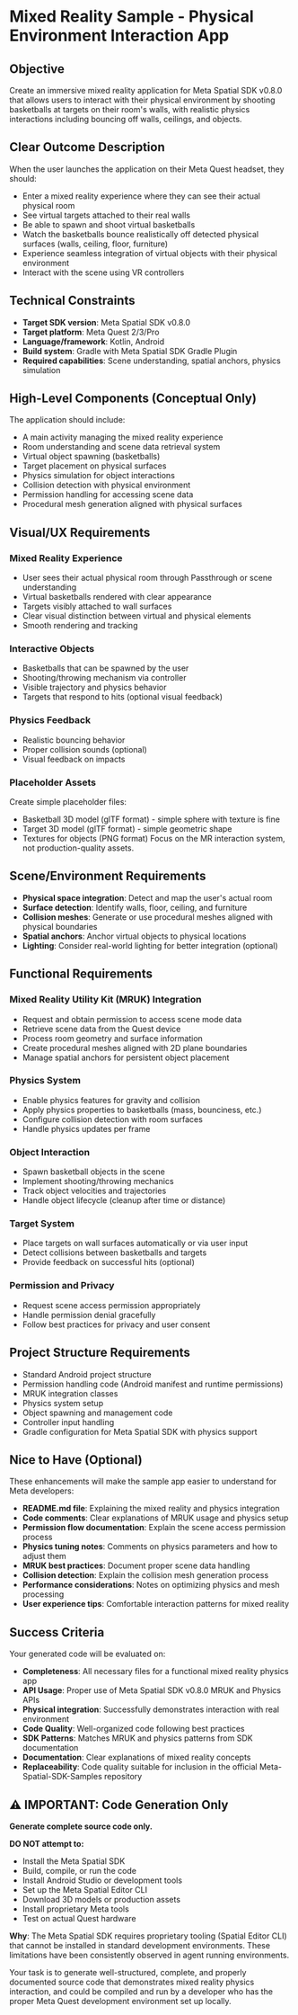 # Mixed Reality Sample - Physical Environment Interaction App

## Objective
Create an immersive mixed reality application for Meta Spatial SDK v0.8.0 that allows users to interact with their physical environment by shooting basketballs at targets on their room's walls, with realistic physics interactions including bouncing off walls, ceilings, and objects.

## Clear Outcome Description
When the user launches the application on their Meta Quest headset, they should:
- Enter a mixed reality experience where they can see their actual physical room
- See virtual targets attached to their real walls
- Be able to spawn and shoot virtual basketballs
- Watch the basketballs bounce realistically off detected physical surfaces (walls, ceiling, floor, furniture)
- Experience seamless integration of virtual objects with their physical environment
- Interact with the scene using VR controllers

## Technical Constraints
- **Target SDK version**: Meta Spatial SDK v0.8.0
- **Target platform**: Meta Quest 2/3/Pro
- **Language/framework**: Kotlin, Android
- **Build system**: Gradle with Meta Spatial SDK Gradle Plugin
- **Required capabilities**: Scene understanding, spatial anchors, physics simulation

## High-Level Components (Conceptual Only)
The application should include:
- A main activity managing the mixed reality experience
- Room understanding and scene data retrieval system
- Virtual object spawning (basketballs)
- Target placement on physical surfaces
- Physics simulation for object interactions
- Collision detection with physical environment
- Permission handling for accessing scene data
- Procedural mesh generation aligned with physical surfaces

## Visual/UX Requirements

### Mixed Reality Experience
- User sees their actual physical room through Passthrough or scene understanding
- Virtual basketballs rendered with clear appearance
- Targets visibly attached to wall surfaces
- Clear visual distinction between virtual and physical elements
- Smooth rendering and tracking

### Interactive Objects
- Basketballs that can be spawned by the user
- Shooting/throwing mechanism via controller
- Visible trajectory and physics behavior
- Targets that respond to hits (optional visual feedback)

### Physics Feedback
- Realistic bouncing behavior
- Proper collision sounds (optional)
- Visual feedback on impacts

### Placeholder Assets
Create simple placeholder files:
- Basketball 3D model (glTF format) - simple sphere with texture is fine
- Target 3D model (glTF format) - simple geometric shape
- Textures for objects (PNG format)
Focus on the MR interaction system, not production-quality assets.

## Scene/Environment Requirements
- **Physical space integration**: Detect and map the user's actual room
- **Surface detection**: Identify walls, floor, ceiling, and furniture
- **Collision meshes**: Generate or use procedural meshes aligned with physical boundaries
- **Spatial anchors**: Anchor virtual objects to physical locations
- **Lighting**: Consider real-world lighting for better integration (optional)

## Functional Requirements

### Mixed Reality Utility Kit (MRUK) Integration
- Request and obtain permission to access scene mode data
- Retrieve scene data from the Quest device
- Process room geometry and surface information
- Create procedural meshes aligned with 2D plane boundaries
- Manage spatial anchors for persistent object placement

### Physics System
- Enable physics features for gravity and collision
- Apply physics properties to basketballs (mass, bounciness, etc.)
- Configure collision detection with room surfaces
- Handle physics updates per frame

### Object Interaction
- Spawn basketball objects in the scene
- Implement shooting/throwing mechanics
- Track object velocities and trajectories
- Handle object lifecycle (cleanup after time or distance)

### Target System
- Place targets on wall surfaces automatically or via user input
- Detect collisions between basketballs and targets
- Provide feedback on successful hits (optional)

### Permission and Privacy
- Request scene access permission appropriately
- Handle permission denial gracefully
- Follow best practices for privacy and user consent

## Project Structure Requirements
- Standard Android project structure
- Permission handling code (Android manifest and runtime permissions)
- MRUK integration classes
- Physics system setup
- Object spawning and management code
- Controller input handling
- Gradle configuration for Meta Spatial SDK with physics support

## Nice to Have (Optional)
These enhancements will make the sample app easier to understand for Meta developers:
- **README.md file**: Explaining the mixed reality and physics integration
- **Code comments**: Clear explanations of MRUK usage and physics setup
- **Permission flow documentation**: Explain the scene access permission process
- **Physics tuning notes**: Comments on physics parameters and how to adjust them
- **MRUK best practices**: Document proper scene data handling
- **Collision detection**: Explain the collision mesh generation process
- **Performance considerations**: Notes on optimizing physics and mesh processing
- **User experience tips**: Comfortable interaction patterns for mixed reality

## Success Criteria
Your generated code will be evaluated on:
- **Completeness**: All necessary files for a functional mixed reality physics app
- **API Usage**: Proper use of Meta Spatial SDK v0.8.0 MRUK and Physics APIs
- **Physical integration**: Successfully demonstrates interaction with real environment
- **Code Quality**: Well-organized code following best practices
- **SDK Patterns**: Matches MRUK and physics patterns from SDK documentation
- **Documentation**: Clear explanations of mixed reality concepts
- **Replaceability**: Code quality suitable for inclusion in the official Meta-Spatial-SDK-Samples repository

## ⚠️ IMPORTANT: Code Generation Only

**Generate complete source code only.**

**DO NOT attempt to:**
- Install the Meta Spatial SDK
- Build, compile, or run the code
- Install Android Studio or development tools
- Set up the Meta Spatial Editor CLI
- Download 3D models or production assets
- Install proprietary Meta tools
- Test on actual Quest hardware

**Why**: The Meta Spatial SDK requires proprietary tooling (Spatial Editor CLI) that cannot be installed in standard development environments. These limitations have been consistently observed in agent running environments.

Your task is to generate well-structured, complete, and properly documented source code that demonstrates mixed reality physics interaction, and could be compiled and run by a developer who has the proper Meta Quest development environment set up locally.
